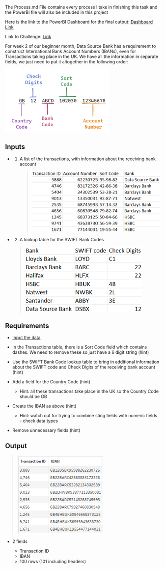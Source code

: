 The Process.md File contains every process I take in finishing this task and the PowerBI file will also be included in this project


Here is the link to the PowerBI Dashboard for the final output: [Dashboard Link](https://app.powerbi.com/view?r=eyJrIjoiMGUzOWZkOTYtODg0My00NjJhLTlhYzEtMGVlMDYxZmM2NDA5IiwidCI6IjczOWFhMmE3LTFiMzktNGIzNS1iNTEzLTQ1NjY5MzQ3YjFjYSJ9)

Link to Challenge: [Link](https://preppindata.blogspot.com/2023/01/2023-week-2-international-bank-account.html) 

For week 2 of our beginner month, Data Source Bank has a requirement to construct International Bank Account Numbers (IBANs), even for Transactions taking place in the UK.
We have all the information in separate fields, we just need to put it altogether in the following order:

![Image](https://github.com/peralivet/PreppingDataWeeklyProject/blob/ea41eb0f5a820e8f23b4526f4a7a0af8582c5b22/week-03-project/image/image.png)

## Inputs

- 1. A list of the transactions, with information about the receiving bank account
     >![Input1](https://github.com/peralivet/PreppingDataWeeklyProject/blob/ea41eb0f5a820e8f23b4526f4a7a0af8582c5b22/week-03-project/image/input1.png)

- 2. A lookup table for the SWIFT Bank Codes
    >![Input1](https://github.com/peralivet/PreppingDataWeeklyProject/blob/ea41eb0f5a820e8f23b4526f4a7a0af8582c5b22/week-03-project/image/input2.png)

## Requirements
 

- [Input the data](https://drive.google.com/drive/folders/10atKDtZtLwyBPOG9NaFiMGzbnZ0jEyCe?usp=share_link)

- In the Transactions table, there is a Sort Code field which contains dashes. We need to remove these so just have a 6 digit string (hint)
- Use the SWIFT Bank Code lookup table to bring in additional information about the SWIFT code and Check Digits of the receiving bank account (hint)
- Add a field for the Country Code (hint)
  - Hint: all these transactions take place in the UK so the Country Code should be GB
- Create the IBAN as above (hint)
  - Hint: watch out for trying to combine sting fields with numeric fields - check data types
- Remove unnecessary fields (hint)
 

## Output

> ![Output](https://github.com/peralivet/PreppingDataWeeklyProject/blob/ea41eb0f5a820e8f23b4526f4a7a0af8582c5b22/week-03-project/image/output.png)
- 2 fields

  - Transaction ID
  - IBAN
  - 100 rows (101 including headers)
